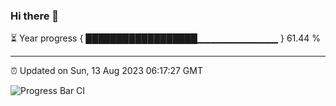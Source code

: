 ### Hi there 👋

⏳ Year progress { ██████████████████▁▁▁▁▁▁▁▁▁▁▁▁ } 61.44 %

---

⏰ Updated on Sun, 13 Aug 2023 06:17:27 GMT

![Progress Bar CI](https://github.com/liununu/liununu/workflows/Progress%20Bar%20CI/badge.svg)
